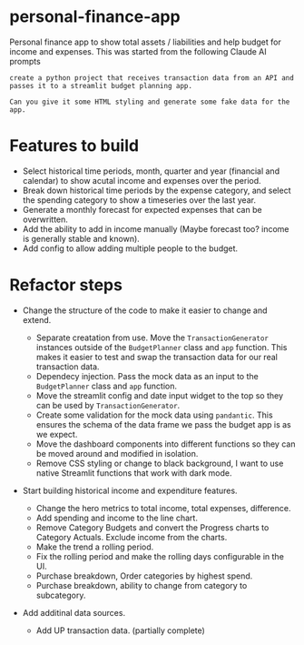# personal-finance-app
Personal finance app to show total assets / liabilities and help budget for income and expenses.
This was started from the following Claude AI prompts
```
create a python project that receives transaction data from an API and passes it to a streamlit budget planning app.
```
```
Can you give it some HTML styling and generate some fake data for the app.
```

# Features to build
- Select historical time periods, month, quarter and year (financial and calendar) to show acutal income and expenses over the period.
- Break down historical time periods by the expense category, and select the spending category to show a timeseries over the last year.
- Generate a monthly forecast for expected expenses that can be overwritten.
- Add the ability to add in income manually (Maybe forecast too? income is generally stable and known).
- Add config to allow adding multiple people to the budget.

# Refactor steps
- Change the structure of the code to make it easier to change and extend.
    - Separate creatation from use. Move the `TransactionGenerator` instances outside of the `BudgetPlanner` class and `app` function. This makes it easier to test and swap the transaction data for our real transaction data.
    - Dependecy injection. Pass the mock data as an input to the `BudgetPlanner` class and `app` function.
    - Move the streamlit config and date input widget to the top so they can be used by `TransactionGenerator`.
    - Create some validation for the mock data using `pandantic`. This ensures the schema of the data frame we pass the budget app is as we expect.
    - Move the dashboard components into different functions so they can be moved around and modified in isolation.
    - Remove CSS styling or change to black background, I want to use native Streamlit functions that work with dark mode.

- Start building historical income and expenditure features.
    - Change the hero metrics to total income, total expenses, difference.
    - Add spending and income to the line chart.
    - Remove Category Budgets and convert the Progress charts to Category Actuals. Exclude income from the charts.
    - Make the trend a rolling period.
    - Fix the rolling period and make the rolling days configurable in the UI.
    - Purchase breakdown, Order categories by highest spend.
    - Purchase breakdown, ability to change from category to subcategory.

- Add additinal data sources.
    - Add UP transaction data. (partially complete)